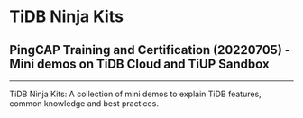 # TiDB Ninja Kits
## PingCAP Training and Certification (20220705) - Mini demos on TiDB Cloud and TiUP Sandbox
-----------------------
TiDB Ninja Kits: A collection of mini demos to explain TiDB features, common knowledge and best practices.